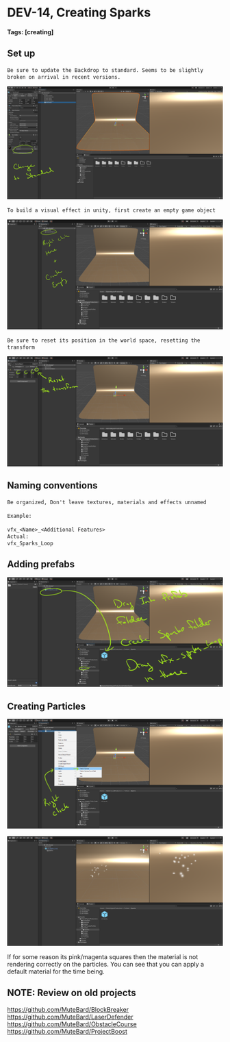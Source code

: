 # DEV-14, Creating Sparks
#### Tags: [creating]

## Set up

    Be sure to update the Backdrop to standard. Seems to be slightly broken on arrival in recent versions.

![](../images/DEV-14/DEV-14-A.png)

    To build a visual effect in unity, first create an empty game object 

![](../images/DEV-14/DEV-14-B.png)

    Be sure to reset its position in the world space, resetting the transform

![](../images/DEV-14/DEV-14-C.png)


## Naming conventions

    Be organized, Don't leave textures, materials and effects unnamed
    
    Example:
    
    vfx_<Name>_<Additional Features>
    Actual:
    vfx_Sparks_Loop

## Adding prefabs

![](../images/DEV-14/DEV-14-D.png)


## Creating Particles

![](../images/DEV-14/DEV-14-E.png)

![](../images/DEV-14/DEV-14-F.png)

If for some reason its pink/magenta squares then the material is not rendering correctly on the particles. You can see that you can apply a default material for the time being.

## NOTE: Review on old projects

https://github.com/MuteBard/BlockBreaker
https://github.com/MuteBard/LaserDefender
https://github.com/MuteBard/ObstacleCourse
https://github.com/MuteBard/ProjectBoost
